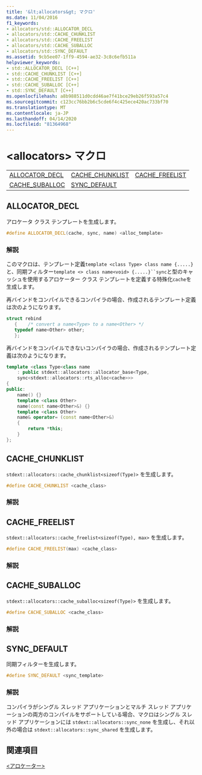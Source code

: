 ```yaml
---
title: '&lt;allocators&gt; マクロ'
ms.date: 11/04/2016
f1_keywords:
- allocators/std::ALLOCATOR_DECL
- allocators/std::CACHE_CHUNKLIST
- allocators/std::CACHE_FREELIST
- allocators/std::CACHE_SUBALLOC
- allocators/std::SYNC_DEFAULT
ms.assetid: 9cb5ee07-1ff9-4594-ae32-3c8c6efb511a
helpviewer_keywords:
- std::ALLOCATOR_DECL [C++]
- std::CACHE_CHUNKLIST [C++]
- std::CACHE_FREELIST [C++]
- std::CACHE_SUBALLOC [C++]
- std::SYNC_DEFAULT [C++]
ms.openlocfilehash: a8b988511d0cdd46ae7f41bce29eb26f593a57c4
ms.sourcegitcommit: c123cc76bb2b6c5cde6f4c425ece420ac733bf70
ms.translationtype: MT
ms.contentlocale: ja-JP
ms.lasthandoff: 04/14/2020
ms.locfileid: "81364968"
---
```

# <a name="ltallocatorsgt-macros"></a>&lt;allocators&gt; マクロ

||||
|-|-|-|
|[ALLOCATOR_DECL](#allocator_decl)|[CACHE_CHUNKLIST](#cache_chunklist)|[CACHE_FREELIST](#cache_freelist)|
|[CACHE_SUBALLOC](#cache_suballoc)|[SYNC_DEFAULT](#sync_default)|

## <a name="allocator_decl"></a><a name="allocator_decl"></a>ALLOCATOR_DECL

アロケータ クラス テンプレートを生成します。

```cpp
#define ALLOCATOR_DECL(cache, sync, name) <alloc_template>
```

### <a name="remarks"></a>解説

このマクロは、テンプレート定義`template <class Type> class name {.....}`と、同期フィルター`template <> class name<void> {.....}``sync`と型のキャッシュを使用するアロケーター クラス テンプレートを定義する特殊化`cache`を生成します。

再バインドをコンパイルできるコンパイラの場合、作成されるテンプレート定義は次のようになります。

```cpp
struct rebind
   {    /* convert a name<Type> to a name<Other> */
   typedef name<Other> other;
   };
```

再バインドをコンパイルできないコンパイラの場合、作成されるテンプレート定義は次のようになります。

```cpp
template <class Type<class name
    : public stdext::allocators::allocator_base<Type,
    sync<stdext::allocators::rts_alloc<cache>>>
{
public:
    name() {}
    template <class Other>
    name(const name<Other>&) {}
    template <class Other>
    name& operator= (const name<Other>&)
    {
        return *this;
    }
};
```

## <a name="cache_chunklist"></a><a name="cache_chunklist"></a>CACHE_CHUNKLIST

`stdext::allocators::cache_chunklist<sizeof(Type)>` を生成します。

```cpp
#define CACHE_CHUNKLIST <cache_class>
```

### <a name="remarks"></a>解説

## <a name="cache_freelist"></a><a name="cache_freelist"></a>CACHE_FREELIST

`stdext::allocators::cache_freelist<sizeof(Type), max>` を生成します。

```cpp
#define CACHE_FREELIST(max) <cache_class>
```

### <a name="remarks"></a>解説

## <a name="cache_suballoc"></a><a name="cache_suballoc"></a>CACHE_SUBALLOC

`stdext::allocators::cache_suballoc<sizeof(Type)>` を生成します。

```cpp
#define CACHE_SUBALLOC <cache_class>
```

### <a name="remarks"></a>解説

## <a name="sync_default"></a><a name="sync_default"></a>SYNC_DEFAULT

同期フィルターを生成します。

```cpp
#define SYNC_DEFAULT <sync_template>
```

### <a name="remarks"></a>解説

コンパイラがシングル スレッド アプリケーションとマルチ スレッド アプリケーションの両方のコンパイルをサポートしている場合、マクロはシングル スレッド アプリケーションには `stdext::allocators::sync_none` を生成し、それ以外の場合は `stdext::allocators::sync_shared` を生成します。

## <a name="see-also"></a>関連項目

[\<アロケーター>](../standard-library/allocators-header.md)
